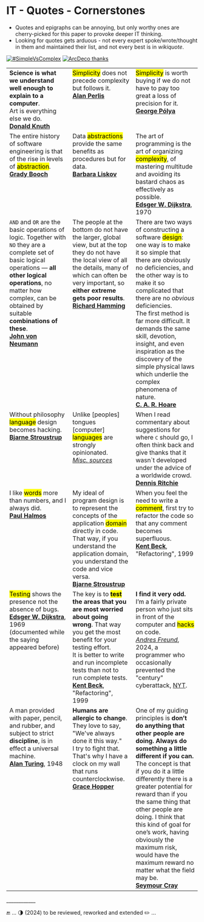 # IT - Quotes - Cornerstones

* Quotes and epigraphs can be annoying, but only worthy ones are cherry-picked for this paper to provoke deeper IT thinking. 
* Looking for quotes gets arduous - not every expert spoke/wrote/thought in them and maintained their list, and not every best is in _wikiquote_.

[![#SimpleVsComplex](https://img.shields.io/badge/%23-Simple⚔️Complex-2962FF)](#) [![ArcDeco thanks](https://img.shields.io/badge/⭐-Arc_Deco-yellow?style=flat&labelColor=3A3B3C&color=yellow)](../../../../software/ArcDeco/README.md)
<table>
  <tr valign="top">
    <td>
      <b>Science is what we understand well enough to explain to a computer</b>.<br />Art is everything else we do.<br />
          <a href="contributors/README.md#Donald-Knuth"><b>Donald Knuth</b></a>
    </td>
    <td width="33%">
     <mark>Simplicity</mark> does not precede complexity but follows it.<br />
           <a href="contributors/README.md#Alan-Perlis"><b>Alan Perlis</b></a>
    </td>
    <td width="33%">
      <mark>Simplicity</mark> is worth buying if we do not have to pay too great a loss of precision for it.<br /><a href="contributors/README.md#George-Pólya"><b>George Pólya</b></a>
    </td>
  </tr>
  <tr valign="top">
    <td>
      The entire history of software engineering is that of the rise in levels of <mark>abstraction</mark>.<br /><a href="contributors/README.md#Grady-Booch"><b>Grady Booch</b></a>
    </td>
    <td>
      Data <mark>abstractions</mark> provide the same benefits as procedures but for data.<br /><a href="contributors/README.md#Barbara-Liskov"><b>Barbara Liskov</b></a>
    </td>
   <td width="34%">
      The art of programming is the art of organizing <mark>complexity</mark>, of mastering multitude and avoiding its bastard chaos as effectively as possible.<br />
      <a href="contributors/README.md#Edsger-W-Dijkstra"><b>Edsger W. Dijkstra</b></a>, 1970
    </td> 
  </tr>
  <tr valign="top">
    <td>
      <code>AND</code> and <code>OR</code> are the basic operations of logic. Together with <code>NO</code> they are a complete set of basic logical operations — <b>all other logical operations</b>, no matter how complex, can be obtained by suitable <b>combinations of these</b>.<br /><a href="contributors/README.md#John-von-Neumann"><b>John von Neumann</b></a>
    </td>
    <td>
      The people at the bottom do not have the larger, global view, but at the top they do not have the local view of all the details, many of which can often be very important, so <b>either extreme gets poor results</b>.<br />
        <a href="contributors/README.md#Richard-Hamming"><b>Richard Hamming</b></a>
    </td>
    <td>
      There are two ways of constructing a software <mark>design</mark>: one way is to make it so simple that there are obviously no deficiencies, and the other way is to make it so complicated that there are no <i>obvious</i> deficiencies.<br />
The first method is far more difficult. It demands the same skill, devotion, insight, and even inspiration as the discovery of the simple physical laws which underlie the complex phenomena of nature.<br />
      <a href="contributors/README.md#Tony-Hoare"><b>C. A. R. Hoare</b></a>
    </td>
  </tr>
  <tr valign="top">
    <td>
      Without philosophy <mark>language</mark> design becomes hacking.<br /><a href="contributors/README.md#Bjarne-Stroustrup"><b>Bjarne Stroustrup</b></a>
    </td>
    <td>
      Unlike [peoples] tongues [computer] <mark>languages</mark> are strongly opinionated.<br /><ins><i>Misc. sources</i></ins>
    </td>
    <td>
      When I read commentary about suggestions for where <b></b><tt>C</tt></b> should go, I often think back and give thanks that it wasn`t developed under the advice of a worldwide crowd.<br />
                <a href="contributors/README.md#Dennis-Ritchie"><b>Dennis Ritchie</b></a>
    </td>
  </tr> 
  <tr valign="top">
    <td>
      I like <mark>words</mark> more than numbers, and I always did.<br /><a href="contributors/README.md#Paul-Halmos"><b>Paul Halmos</b>
    </td>
    <td>
      My ideal of program design is to represent the concepts of the application <mark>domain</mark> directly in code.<br />That way, if you understand the application domain, you understand the code and vice versa.<br />
         <a href="contributors/README.md#Bjarne-Stroustrup"><b>Bjarne Stroustrup</b></a>
    </td>
    <td>
      When you feel the need to write a <mark>comment</mark>, first try to refactor the code so that any comment becomes superfluous.<br />
      <a href="contributors/README.md#Kent-Beck"><b>Kent Beck</b></a>, "Refactoring", 1999
    </td>
  </tr>
  <tr valign="top">
     <td>
      <mark>Testing</mark> shows the presence not the absence of bugs.<br /><a href="contributors/README.md#Edsger-W-Dijkstra"><b>Edsger W. Dijkstra</b></a>, 1969<br />(documented while the saying appeared before)
    </td>
    <td>
      The key is to <b><mark>test</mark> the areas that you are most worried about going wrong</b>. That way you get the most benefit for your testing effort.<br />It is better to write and run incomplete tests than not to run complete tests.<br />
          <a href="contributors/README.md#Kent-Beck"><b>Kent Beck</b></a>, "Refactoring", 1999
    </td>
    <td>
      <b>I find it very odd.</b> I’m a fairly private person who just sits in front of the computer and <mark>hacks</mark> on code.<br />
         <ins><i>Andres Freund</i></ins>, 2024, a programmer who occasionally prevented the "century" cyberattack, <a href="https://www.nytimes.com/2024/04/03/technology/prevent-cyberattack-linux.html">NYT</a>.
    </td>
  </tr>
  <tr valign="top">
    <td>
      A man provided with paper, pencil, and rubber, and subject to strict <b>discipline</b>, is in effect a universal machine.<br /><a href="contributors/README.md#Alan-Turing"><b>Alan Turing</b></a>, 1948
    </td>
    <td>
      <b>Humans are allergic to change</b>. They love to say, "We've always done it this way."<br />I try to fight that. That's why I have a clock on my wall that runs counterclockwise.<br />
  <a href="contributors/README.md#Grace-Hopper"><b>Grace Hopper</b></a>
    </td>
    <td>
      One of my guiding principles is <b>don’t do anything that other people are doing. Always do something a little different if you can.</b> The concept is that if you do it a little differently there is a greater potential for reward than if you the same thing that other people are doing. I think that this kind of goal for one’s work, having obviously the maximum risk, would have the maximum reward no matter what the field may be.<br />
<a href="contributors/README.md#Seymour-Cray"><b>Seymour Cray</b></a>
    </td>    
  </tr>
</table>
 
\____________

🔚 ... 🌗 (2024) to be reviewed, reworked and extended ✏️ ...
